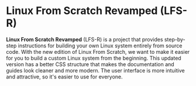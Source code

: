 # Linux From Scratch Revamped (LFS-R)

**Linux From Scratch Revamped** (LFS-R) is a project that provides step-by-step instructions for building your own Linux system entirely from source code.
With the new edition of Linux From Scratch, we want to make it easier for you to build a custom Linux system from the beginning.
This updated version has a better CSS structure that makes the documentation and guides look cleaner and more modern.
The user interface is more intuitive and attractive, so it's easier to use for everyone.
